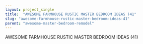 ```yaml
---
layout: project_single
title:  "AWESOME FARMHOUSE RUSTIC MASTER BEDROOM IDEAS (41"
slug: "awesome-farmhouse-rustic-master-bedroom-ideas-41"
parent: "awesome-master-bedroom-remodel"
---
```

AWESOME FARMHOUSE RUSTIC MASTER BEDROOM IDEAS (41)